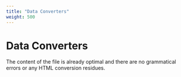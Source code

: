 ```yaml
---
title: "Data Converters"
weight: 500
---
```


# Data Converters

The content of the file is already optimal and there are no grammatical errors or any HTML conversion residues.